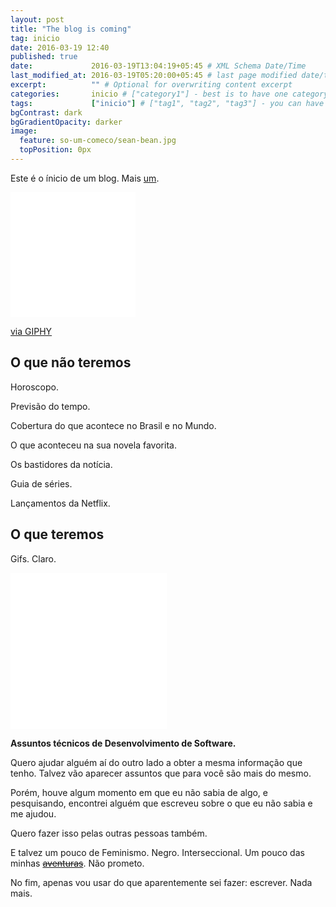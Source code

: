 ```yaml
---
layout: post
title: "The blog is coming"
tag: inicio
date: 2016-03-19 12:40
published: true
date:             2016-03-19T13:04:19+05:45 # XML Schema Date/Time
last_modified_at: 2016-03-19T05:20:00+05:45 # last page modified date/time
excerpt:          "" # Optional for overwriting content excerpt
categories:       inicio # ["category1"] - best is to have one category in a post
tags:             ["inicio"] # ["tag1", "tag2", "tag3"] - you can have several post tags
bgContrast: dark
bgGradientOpacity: darker
image:
  feature: so-um-comeco/sean-bean.jpg
  topPosition: 0px
---
```


Este é o ínicio de um blog. Mais [um](http://essepequenomundosoueu.blogspot.com.br/).
<iframe src="//giphy.com/embed/IilVBdaotkU8" width="200" height="200" frameBorder="0" class="giphy-embed" allowFullScreen></iframe><p><a href="http://giphy.com/gifs/game-of-thrones-man-got-IilVBdaotkU8">via GIPHY</a></p>

## O que **não** teremos

Horoscopo.

Previsão do tempo.

Cobertura do que acontece no Brasil e no Mundo.

O que aconteceu na sua novela favorita.

Os bastidores da notícia.

Guia de séries.

Lançamentos da Netflix.

## O que teremos

Gifs. Claro.
<iframe src="//giphy.com/embed/NTzW6P8cpt90Q" width="250" height="250" frameBorder="0" class="giphy-embed" allowFullScreen></iframe><p><a href="http://giphy.com/gifs/cats-NTzW6P8cpt90Q"></a></p>

<b>Assuntos técnicos de Desenvolvimento de Software.</b>

Quero ajudar alguém aí do outro lado a obter a mesma informação que tenho. Talvez vão aparecer assuntos que para você são mais do mesmo.

Porém, houve algum momento em que eu não sabia de algo, e pesquisando, encontrei alguém que escreveu sobre o que eu não sabia e me ajudou.

Quero fazer isso pelas outras pessoas também.

E talvez um pouco de Feminismo. Negro. Interseccional. Um pouco das minhas [<strike>aventuras</strike>](https://twitter.com/search?q=relatosderoselmia). Não prometo.

No fim, apenas vou usar do que aparentemente sei fazer: escrever. Nada mais.
